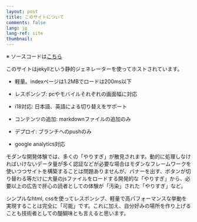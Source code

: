 ```yaml
---
layout: post
title: このサイトについて
comments: false
lang: jp
lang-ref: site
thumbnail:
---
```


※ ソースコードは[こちら](https://github.com/DaisukeMiyazaki/DaisukeMiyazaki.github.io)

このサイトはjekyllという静的ジェネレーターを使ってホストされています。

- 軽量。indexページは1.2MBでロードは200ms以下
- レスポンシブ: pcやモバイルそれぞれの画面幅に対応
- i18対応: 日本語、英語による切り替えをサポート

- コンテンツの追加: markdownファイルの追加のみ
- デプロイ: ブランチへのpushのみ

- google analytics対応

モダンな開発体験では、多くの「やりすぎ」が散見されます。動的に処理しなければいけないデータ量が多く認証などが必要な場合はモダンなフレームワークを使いつつサイトを構築することは問題ありませんが、バナーを出す、ボタンが切り替わる等だけに大量のjsファイルをロードする開発的な「やりすぎ」から、必要以上の広告で肝心の読者としての体験が「汚染」された「やりすぎ」など。

シンプルなhtml, cssを使ってレスポンシブ、軽量で高パフォーマンスな挙動を実現することは完全に「可能」です。これに加え、自分好みの場所を作り上げることも技術者としての醍醐味とも言えると思います。
